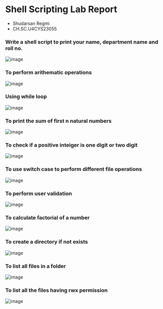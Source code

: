 # Shell Scripting Lab Report
- Shudarsan Regmi
- CH.SC.U4CYS23055

### Write a shell script to print your name, department name and roll no. 
![image](https://github.com/ShudarsanRegmi/myDigiNotes/assets/65646203/ecf2e47c-cd09-4c00-b388-e120510bf355)

### To perform arithematic operations
![image](https://github.com/ShudarsanRegmi/myDigiNotes/assets/65646203/0f79b4df-33e1-4b7d-937f-c8177fd16387)

### Using while loop
![image](https://github.com/ShudarsanRegmi/myDigiNotes/assets/65646203/38b5830b-a20b-4bc1-8834-a2c3eb7171cb)

### To print the sum of first n natural numbers
![image](https://github.com/ShudarsanRegmi/myDigiNotes/assets/65646203/c21c45b2-d37e-4995-bf4b-d97908481fb1)

### To check if a positive inteiger is one digit or two digit
![image](https://github.com/ShudarsanRegmi/myDigiNotes/assets/65646203/05e07a56-d2e7-4c1d-9e3e-801b51aeb50f)

### To use switch case to perform different file operations
![image](https://github.com/ShudarsanRegmi/myDigiNotes/assets/65646203/fc630b3f-dea7-4c30-bf74-9bf0e2e24a5e)

### To perform user validation 
![image](https://github.com/ShudarsanRegmi/myDigiNotes/assets/65646203/13ff30d4-c9cd-4c40-b1ac-89c15334ed37)

### To calculate factorial of a number
![image](https://github.com/ShudarsanRegmi/myDigiNotes/assets/65646203/e5c83cfc-e9c5-4697-b896-aa9eec8e846e)

### To create a directory if not exists
![image](https://github.com/ShudarsanRegmi/myDigiNotes/assets/65646203/a31d4d1a-0b9a-4dff-97e7-04c193f1433a)

### To list all files in a folder
![image](https://github.com/ShudarsanRegmi/myDigiNotes/assets/65646203/10c88752-2001-4ad0-868c-18f8293723e2)

### To list all the files having rwx permission
![image](https://github.com/ShudarsanRegmi/myDigiNotes/assets/65646203/576a585e-539f-426e-bc18-51ce213845ea)
